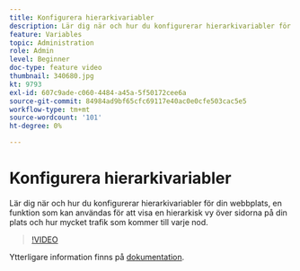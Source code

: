 ```yaml
---
title: Konfigurera hierarkivariabler
description: Lär dig när och hur du konfigurerar hierarkivariabler för din webbplats, en funktion som kan användas för att visa en hierarkisk vy över sidorna på din plats och hur mycket trafik som kommer till varje nod.
feature: Variables
topic: Administration
role: Admin
level: Beginner
doc-type: feature video
thumbnail: 340680.jpg
kt: 9793
exl-id: 607c9ade-c060-4484-a45a-5f50172cee6a
source-git-commit: 84984ad9bf65cfc69117e40ac0e0cfe503cac5e5
workflow-type: tm+mt
source-wordcount: '101'
ht-degree: 0%

---
```


# Konfigurera hierarkivariabler

Lär dig när och hur du konfigurerar hierarkivariabler för din webbplats, en funktion som kan användas för att visa en hierarkisk vy över sidorna på din plats och hur mycket trafik som kommer till varje nod.

>[!VIDEO](https://video.tv.adobe.com/v/340680/?quality=12&learn=on)

Ytterligare information finns på [dokumentation](https://experienceleague.adobe.com/docs/analytics/implementation/vars/page-vars/hier.html).
